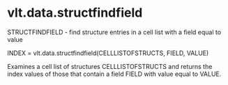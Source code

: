 # vlt.data.structfindfield

  STRUCTFINDFIELD - find structure entries in a cell list with a field equal to value
 
  INDEX = vlt.data.structfindfield(CELLLISTOFSTRUCTS, FIELD, VALUE)
 
  Examines a cell list of structures CELLLISTOFSTRUCTS and returns the index values
  of those that contain a field FIELD with value equal to VALUE.
